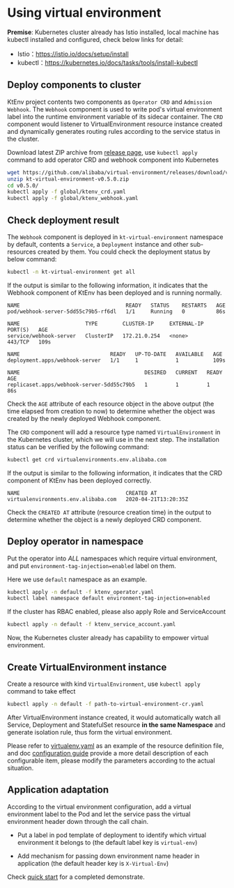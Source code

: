# Using virtual environment

**Premise**: Kubernetes cluster already has Istio installed, local machine has kubectl installed and configured, check below links for detail:

- Istio：https://istio.io/docs/setup/install
- kubectl：https://kubernetes.io/docs/tasks/tools/install-kubectl

## Deploy components to cluster

KtEnv project contents two components as `Operator CRD` and `Admission Webhook`.
The `Webhook` component is used to write pod's virtual environment label into the runtime environment variable of its sidecar container.
The `CRD` component would listener to VirtualEnvironment resource instance created and dynamically generates routing rules according to the service status in the cluster.

Download latest ZIP archive from [release page](https://github.com/alibaba/virtual-environment/releases), use `kubectl apply` command to add operator CRD and webhook component into Kubernetes

```bash
wget https://github.com/alibaba/virtual-environment/releases/download/v0.5.0/kt-virtual-environment-v0.5.0.zip
unzip kt-virtual-environment-v0.5.0.zip
cd v0.5.0/
kubectl apply -f global/ktenv_crd.yaml
kubectl apply -f global/ktenv_webhook.yaml
```

## Check deployment result


The `Webhook` component is deployed in `kt-virtual-environment` namespace by default, contents a `Service`, a `Deployment` instance and other sub-resources created by them.
You could check the deployment status by below command:

```bash
kubectl -n kt-virtual-environment get all
```

If the output is similar to the following information, it indicates that the Webhook component of KtEnv has been deployed and is running normally.

```
NAME                                  READY   STATUS    RESTARTS   AGE
pod/webhook-server-5dd55c79b5-rf6dl   1/1     Running   0          86s

NAME                     TYPE        CLUSTER-IP     EXTERNAL-IP   PORT(S)   AGE
service/webhook-server   ClusterIP   172.21.0.254   <none>        443/TCP   109s

NAME                             READY   UP-TO-DATE   AVAILABLE   AGE
deployment.apps/webhook-server   1/1     1            1           109s

NAME                                        DESIRED   CURRENT   READY   AGE
replicaset.apps/webhook-server-5dd55c79b5   1         1         1       86s
```

Check the `AGE` attribute of each resource object in the above output (the time elapsed from creation to now) to determine whether the object was created by the newly deployed Webhook component.

The `CRD` component will add a resource type named `VirtualEnvironment` in the Kubernetes cluster, which we will use in the next step. The installation status can be verified by the following command:

```bash
kubectl get crd virtualenvironments.env.alibaba.com
```

If the output is similar to the following information, it indicates that the CRD component of KtEnv has been deployed correctly.

```
NAME                                  CREATED AT
virtualenvironments.env.alibaba.com   2020-04-21T13:20:35Z
```

Check the `CREATED AT` attribute (resource creation time) in the output to determine whether the object is a newly deployed CRD component.

## Deploy operator in namespace

Put the operator into *ALL* namespaces which require virtual environment, and put `environment-tag-injection=enabled` label on them.

Here we use `default` namespace as an example.

```bash
kubectl apply -n default -f ktenv_operator.yaml
kubectl label namespace default environment-tag-injection=enabled
```

If the cluster has RBAC enabled, please also apply Role and ServiceAccount

```bash
kubectl apply -n default -f ktenv_service_account.yaml
```

Now, the Kubernetes cluster already has capability to empower virtual environment.

## Create VirtualEnvironment instance

Create a resource with kind `VirtualEnvironment`, use `kubectl apply` command to take effect

```bash
kubectl apply -n default -f path-to-virtual-environment-cr.yaml
```

After VirtualEnvironment instance created, it would automatically watch all Service, Deployment and StatefulSet resource **in the same Namespace** and generate isolation rule, thus form the virtual environment.

Please refer to [virtualenv.yaml](https://github.com/alibaba/virtual-environment/blob/master/examples/deploy/virtualenv.yaml) as an example of the resource definition file,
and doc [configuration guide](en-us/doc/configuration.md) provide a more detail description of each configurable item,
please modify the parameters according to the actual situation.

## Application adaptation

According to the virtual environment configuration, add a virtual environment label to the Pod and let the service pass the virtual environment header down through the call chain.

- Put a label in pod template of deployment to identify which virtual environment it belongs to (the default label key is `virtual-env`)

- Add mechanism for passing down environment name header in application (the default header key is `X-Virtual-Env`)

Check [quick start](en-us/doc/quickstart.md) for a completed demonstrate.
